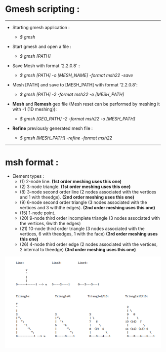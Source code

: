# Gmesh scripting : 
---
- Starting gmesh application : 
    - *$ gmsh*
- Start gmesh and open a file : 
    - *$ gmsh [PATH]*
- Save Mesh with format '2.2.0.8' : 
    - *$ gmsh [PATH] -o [MESH_NAME] -format msh22 -save*
- Mesh [PATH] and save to [MESH_PATH] with format '2.2.0.8':
    - *$ gmsh [PATH] -2 -format msh22 -o [MESH_PATH]*

- **Mesh** and **Remesh** geo file (Mesh reset can be performed by meshing it with -1 (1D meshing)): 
    - *$ gmsh [GEO_PATH] -2 -format msh22 -o [MESH_PATH]*
- **Refine** previously generated mesh file : 
    - *$ gmsh [MESH_PATH] -refine -format msh22*


---
# msh format : 
- Element types : 
    - (1) 2-node line. **(1st order meshing uses this one)**
    - (2) 3-node triangle. **(1st order meshing uses this one)**
    - (8) 3-node second order line (2 nodes associated with the vertices and 1 with theedge). **(2nd order meshing uses this one)**
    - (9) 6-node second order triangle (3 nodes associated with the vertices and 3 withthe edges). **(2nd order meshing uses this one)**
    - (15) 1-node point.
    - (20) 9-node third order incomplete triangle (3 nodes associated with the vertices, 6with the edges)
    - (21) 10-node third order triangle (3 nodes associated with the vertices, 6 with theedges, 1 with the face) **(3rd order meshing uses this one)**
    - (26) 4-node third order edge (2 nodes associated with the vertices, 2 internal to theedge) **(3rd order meshing uses this one)**

![Element types](element_types.png)
